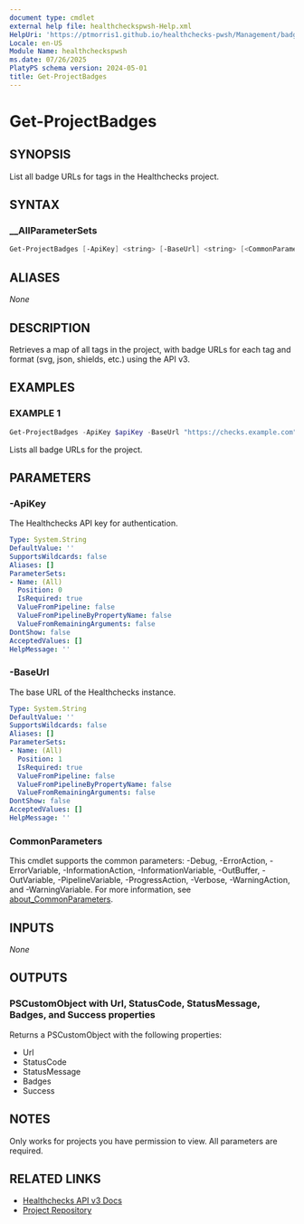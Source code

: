 ```yaml
---
document type: cmdlet
external help file: healthcheckspwsh-Help.xml
HelpUri: 'https://ptmorris1.github.io/healthchecks-pwsh/Management/badges/Get-ProjectBadges.html'
Locale: en-US
Module Name: healthcheckspwsh
ms.date: 07/26/2025
PlatyPS schema version: 2024-05-01
title: Get-ProjectBadges
---
```


# Get-ProjectBadges

## SYNOPSIS

List all badge URLs for tags in the Healthchecks project.

## SYNTAX

### __AllParameterSets

```powershell
Get-ProjectBadges [-ApiKey] <string> [-BaseUrl] <string> [<CommonParameters>]
```

## ALIASES

_None_

## DESCRIPTION

Retrieves a map of all tags in the project, with badge URLs for each tag and format (svg, json, shields, etc.) using the API v3.

## EXAMPLES

### EXAMPLE 1

```powershell
Get-ProjectBadges -ApiKey $apiKey -BaseUrl "https://checks.example.com"
```

Lists all badge URLs for the project.

## PARAMETERS

### -ApiKey
The Healthchecks API key for authentication.

```yaml
Type: System.String
DefaultValue: ''
SupportsWildcards: false
Aliases: []
ParameterSets:
- Name: (All)
  Position: 0
  IsRequired: true
  ValueFromPipeline: false
  ValueFromPipelineByPropertyName: false
  ValueFromRemainingArguments: false
DontShow: false
AcceptedValues: []
HelpMessage: ''
```

### -BaseUrl
The base URL of the Healthchecks instance.

```yaml
Type: System.String
DefaultValue: ''
SupportsWildcards: false
Aliases: []
ParameterSets:
- Name: (All)
  Position: 1
  IsRequired: true
  ValueFromPipeline: false
  ValueFromPipelineByPropertyName: false
  ValueFromRemainingArguments: false
DontShow: false
AcceptedValues: []
HelpMessage: ''
```

### CommonParameters

This cmdlet supports the common parameters: -Debug, -ErrorAction, -ErrorVariable, -InformationAction, -InformationVariable, -OutBuffer, -OutVariable, -PipelineVariable, -ProgressAction, -Verbose, -WarningAction, and -WarningVariable. For more information, see [about_CommonParameters](https://go.microsoft.com/fwlink/?LinkID=113216).

## INPUTS

_None_

## OUTPUTS

### PSCustomObject with Url, StatusCode, StatusMessage, Badges, and Success properties

Returns a PSCustomObject with the following properties:
- Url
- StatusCode
- StatusMessage
- Badges
- Success

## NOTES

Only works for projects you have permission to view. All parameters are required.

## RELATED LINKS

- [Healthchecks API v3 Docs](https://healthchecks.io/docs/api/)
- [Project Repository](https://github.com/ptmorris1/healthchecks-pwsh)